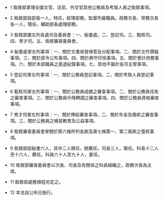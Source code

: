 * 1 銓敘部掌理全國文官、法官、外交官其他公務員及考取人員之銓敘事項。

* 2 銓敘部設部長一人，特任，綜理部務，監督所屬職員。政務次長、常務次長各一人，簡任，輔助部長處理部務。

* 3 銓敘部置左列各處司及委員會：一、秘書處。二、登記司。三、甄核司。四、育才司。五、銓敘審查委員會。

* 4 秘書處掌左列事項：一、關於文書收發保管及分配事項。二、關於文件撰擬事項。三、關於部令公布事項。四、關於典守印信事項。五、關於會計庶務事項。六、關於本部職員之進退紀錄事項。七、其他不屬於各司主管事項。

* 5 登記司掌左列事項：一、關於公務員登記事項。二、關於考取人員登記事項。

* 6 甄核司掌左列事項：一、關於公務員成績之審查事項。二、關於公務員任免之審查事項。三、關於公務員升降轉調之審查事項。四、關於公務員資格審查事項。

* 7 育才司掌左列事項：一、關於俸給審查事項。二、關於年金及獎卹之審查事項。三、關於公務員之補習教育及公益事項。

* 8 銓敘審查委員會掌關於第六條所列各款及第七條第一、第二兩款之復核事項。

* 9 銓敘部設秘書六人，其中二人簡任，餘薦任。司長三人，簡任。科長十二人至十六人，薦任。科員六十人至九十人，委任。

* 10 銓敘部審查委員會以次長、司長及有關係之科長組織之，政務次長為主席。

* 11 銓敘部處務規程另定之。

* 12 本法自公布日施行。

